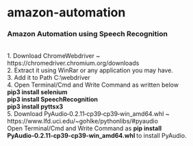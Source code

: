 # amazon-automation
<h3><b>Amazon Automation using Speech Recognition</b></h3><br>
1. Download ChromeWebdriver ~ https://chromedriver.chromium.org/downloads<br>
2. Extract it using WinRar or any application you may have.<br>
3. Add it to Path C:\webdriver<br>
4. Open Terminal/Cmd and Write Command as written below<br>
<b>pip3 install selenium</b><br>
<b>pip3 install SpeechRecognition</b><br>
<b>pip3 install pyttsx3</b><br>
5. Download PyAudio‑0.2.11‑cp39‑cp39‑win_amd64.whl ~ https://www.lfd.uci.edu/~gohlke/pythonlibs/#pyaudio <br>
Open Terminal/Cmd and Write Command as <b> pip install PyAudio‑0.2.11‑cp39‑cp39‑win_amd64.whl </b> to install PyAudio. 


